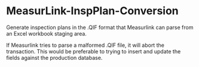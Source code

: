 # MeasurLink-InspPlan-Conversion

Generate inspection plans in the .QIF format that Measurlink can parse from an Excel workbook staging area.

If Measurlink tries to parse a malformed .QIF file, it will abort the transaction. This would be preferable to trying to insert and update the fields
against the production database.
